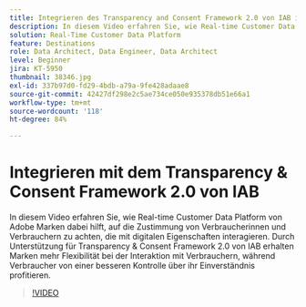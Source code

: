 ```yaml
---
title: Integrieren des Transparency and Consent Framework 2.0 von IAB in Adobe Real-time Customer Data Platform
description: In diesem Video erfahren Sie, wie Real-time Customer Data Platform von Adobe Marken dabei hilft, auf die Zustimmung von Verbraucherinnen und Verbrauchern zu achten, die mit digitalen Eigenschaften interagieren. Durch Unterstützung für Transparency & Consent Framework 2.0 von IAB erhalten Marken mehr Flexibilität bei der Interaktion mit Verbrauchern, während Verbraucher von einer besseren Kontrolle über ihr Einverständnis profitieren.
solution: Real-Time Customer Data Platform
feature: Destinations
role: Data Architect, Data Engineer, Data Architect
level: Beginner
jira: KT-5950
thumbnail: 38346.jpg
exl-id: 337b97d0-fd29-4bdb-a79a-9fe428adaae8
source-git-commit: 42427df298e2c5ae734ce050e935378db51e66a1
workflow-type: tm+mt
source-wordcount: '118'
ht-degree: 84%

---
```


# Integrieren mit dem Transparency &amp; Consent Framework 2.0 von IAB

In diesem Video erfahren Sie, wie Real-time Customer Data Platform von Adobe Marken dabei hilft, auf die Zustimmung von Verbraucherinnen und Verbrauchern zu achten, die mit digitalen Eigenschaften interagieren. Durch Unterstützung für Transparency &amp; Consent Framework 2.0 von IAB erhalten Marken mehr Flexibilität bei der Interaktion mit Verbrauchern, während Verbraucher von einer besseren Kontrolle über ihr Einverständnis profitieren.

>[!VIDEO](https://video.tv.adobe.com/v/38346?quality=12&learn=on)
